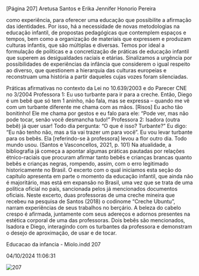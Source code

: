 [Página 207]
Aretusa Santos e Erika Jennifer Honorio Pereira

como experiência, para oferecer uma educação que possibilite a afirmação das identidades.
Por isso, há a necessidade de novas metodologias na educação infantil, de propostas pedagógicas que contemplem espaços e tempos,
bem como a organização de materiais que expressem e produzam culturas infantis, que são múltiplas e diversas. Temos por ideal a formulação de políticas e a concretização de práticas de educação infantil
que superem as desigualdades raciais e etárias.
Sinalizamos a urgência por possibilidades de experiências da infância que considerem o igual respeito ao diverso, que questionem a
hierarquia das culturas europeias e reconstruam uma história a partir
daqueles cujas vozes foram silenciadas.

Práticas afirmativas no contexto
da Lei no 10.639/2003 e do Parecer CNE no 3/2004
Professora 1: Eu uso turbante para ir para a creche. Então,
Diego é um bebê que só tem 1 aninho, não fala, mas se
expressa – quando me vê com um turbante diferente me
chama com as mãos. [Risos] Eu acho tão bonitinho! Ele me
chama por gestos e eu falo para ele: “Pode ver, mas não pode
tocar, senão você desmancha tudo!”
Professora 2: Isadora (outra bebê) já quer usar! Todo dia
pergunta: “O que é isso? Turbante?” Eu digo: “Eu não
tenho não, mas a tia vai trazer um para você”. Eu vou levar
turbante para os bebês. Ela [referindo-se à professora]
levou a flor outro dia. Todo mundo usou.
(Santos e Vasconcellos, 2021, p. 101)
Na atualidade, a bibliografia já começa a apontar algumas práticas
pautadas por relações étnico-raciais que procuram afirmar tanto bebês
e crianças brancas quanto bebês e crianças negras, rompendo, assim,
com o erro legitimado historicamente no Brasil.
O excerto com o qual iniciamos esta seção do capítulo apresenta em
parte o momento da educação infantil, que ainda não é majoritário,
mas está em expansão no Brasil, uma vez que se trata de uma política
oficial no país, sancionada pelos já mencionados documentos oficiais.
Neste excerto, duas professoras de uma creche mineira que recebeu
na pesquisa de Santos (2018) o codinome “Creche Ubuntu”, narram
experiências de seus trabalhos no berçário. A beleza do cabelo crespo
é afirmada, juntamente com seus adereços e adornos presentes na estética corporal de uma das professoras. Dois bebês são mencionados,
Isadora e Diego, interagindo com os turbantes da professora e demonstram o desejo de aproximação, de usar e de tocar.


Educacao da infancia - Miolo.indd 207

04/10/2024 11:06:31

![207](./img/page_207-01.jpg)
